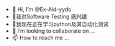 - 👋 Hi, I’m @Ex-Aid-yyds
- 👀我对Software Testing 感兴趣
- 🌱我现在正在学习python及其自动化测试
- 💞️ I’m looking to collaborate on ...
- 📫 How to reach me ...

<!---
Ex-Aid-yyds/Ex-Aid-yyds is a ✨ special ✨ repository because its `README.md` (this file) appears on your GitHub profile.
You can click the Preview link to take a look at your changes.
--->
